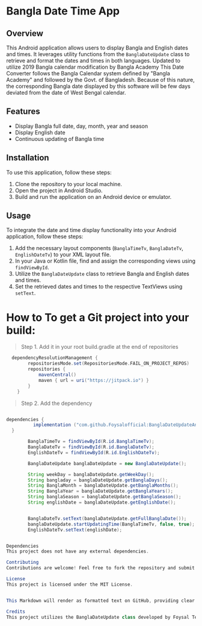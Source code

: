 # Bangla Date Time App

## Overview
This Android application allows users to display Bangla and English dates and times. It leverages utility functions from the `BanglaDateUpdate` class to retrieve and format the dates and times in both languages.
Updated to utilize 2019 Bangla calendar modification by Bangla Academy
This Date Converter follows the Bangla Calendar system defined by "Bangla Academy" and followed by the Govt. of Bangladesh.
Because of this nature, the corresponding Bangla date displayed by this software will be few days deviated from the date of West Bengal calendar.


## Features
- Display Bangla full date, day, month, year and season
- Display English date
- Continuous updating of Bangla time

## Installation
To use this application, follow these steps:
1. Clone the repository to your local machine.
2. Open the project in Android Studio.
3. Build and run the application on an Android device or emulator.

## Usage
To integrate the date and time display functionality into your Android application, follow these steps:
1. Add the necessary layout components (`BanglaTimeTv`, `BanglaDateTv`, `EnglishDateTv`) to your XML layout file.
2. In your Java or Kotlin file, find and assign the corresponding views using `findViewById`.
3. Utilize the `BanglaDateUpdate` class to retrieve Bangla and English dates and times.
4. Set the retrieved dates and times to the respective TextViews using `setText`.

# How to To get a Git project into your build:
> Step 1. Add it in your root build.gradle at the end of repositories

```gradle
  dependencyResolutionManagement {
		repositoriesMode.set(RepositoriesMode.FAIL_ON_PROJECT_REPOS)
		repositories {
			mavenCentral()
			maven { url = uri("https://jitpack.io") }
		}
	}
  ```
  
  >Step 2. Add the dependency
  
  ```gradle
  
  dependencies {
	        implementation ("com.github.Foysalofficial:BanglaDateUpdateAndroidLibrary:3.0")
	}
  
  ```

```java
        BanglaTimeTv = findViewById(R.id.BanglaTimeTv);
        BanglaDateTv = findViewById(R.id.BanglaDateTv);
        EnglishDateTv = findViewById(R.id.EnglishDateTv);

        BanglaDateUpdate banglaDateUpdate = new BanglaDateUpdate();

        String weekDay = banglaDateUpdate.getWeekDay();
        String bangladay = banglaDateUpdate.getBanglaDays();
        String BanglaMonth = banglaDateUpdate.getBanglaMonths();
        String BanglaYear = banglaDateUpdate.getBanglaYears();
        String banglaSeason = banglaDateUpdate.getBanglaSeason();
        String englishDate = banglaDateUpdate.getEnglishDate();


        BanglaDateTv.setText(banglaDateUpdate.getFullBanglaDate());
        banglaDateUpdate.startUpdatingTime(BanglaTimeTv, false, true);
        EnglishDateTv.setText(englishDate);


Dependencies
This project does not have any external dependencies.

Contributing
Contributions are welcome! Feel free to fork the repository and submit pull requests.

License
This project is licensed under the MIT License.


This Markdown will render as formatted text on GitHub, providing clear instructions and information about your Bangla Date Time App.

Credits
This project utilizes the BanglaDateUpdate class developed by Foysal Tech.
